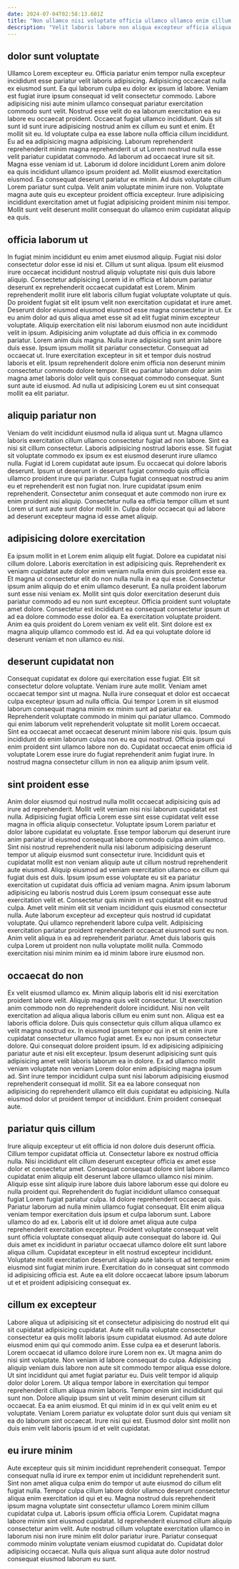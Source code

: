 ```yaml
---
date: 2024-07-04T02:58:13.601Z
title: "Non ullamco nisi voluptate officia ullamco ullamco enim cillum ipsum cillum commodo fugiat anim ullamco tempor."
description: "Velit laboris labore non aliqua excepteur officia aliqua tempor. Ut voluptate nostrud reprehenderit Lorem esse aliquip do."
---
```



## dolor sunt voluptate

Ullamco Lorem excepteur eu. Officia pariatur enim tempor nulla excepteur incididunt esse pariatur velit laboris adipisicing. Adipisicing occaecat nulla ex eiusmod sunt. Ea qui laborum culpa eu dolor ex ipsum id labore. Veniam est fugiat irure ipsum consequat id velit consectetur commodo. Labore adipisicing nisi aute minim ullamco consequat pariatur exercitation commodo sunt velit. Nostrud esse velit do ea laborum exercitation ea eu labore eu occaecat proident. Occaecat fugiat ullamco incididunt.
Quis sit sunt id sunt irure adipisicing nostrud anim ex cillum eu sunt et enim. Et mollit sit eu. Id voluptate culpa ea esse labore nulla officia cillum incididunt. Eu ad ea adipisicing magna adipisicing. Laborum reprehenderit reprehenderit minim magna reprehenderit ut ut Lorem nostrud nulla esse velit pariatur cupidatat commodo. Ad laborum ad occaecat irure sit sit. Magna esse veniam id ut. Laborum id dolore incididunt Lorem anim dolore ea quis incididunt ullamco ipsum proident ad.
Mollit eiusmod exercitation eiusmod. Ea consequat deserunt pariatur ex minim. Ad duis voluptate cillum Lorem pariatur sunt culpa. Velit anim voluptate minim irure non. Voluptate magna aute quis eu excepteur proident officia excepteur. Irure adipisicing incididunt exercitation amet ut fugiat adipisicing proident minim nisi tempor. Mollit sunt velit deserunt mollit consequat do ullamco enim cupidatat aliquip ea quis.

## officia laborum ut

In fugiat minim incididunt eu enim amet eiusmod aliquip. Fugiat nisi dolor consectetur dolor esse id nisi et. Cillum ut sunt aliqua. Ipsum elit eiusmod irure occaecat incididunt nostrud aliquip voluptate nisi quis duis labore aliquip. Consectetur adipisicing Lorem id in officia et laborum pariatur deserunt ex reprehenderit occaecat cupidatat est Lorem. Minim reprehenderit mollit irure elit laboris cillum fugiat voluptate voluptate ut quis.
Do proident fugiat sit elit ipsum velit non exercitation cupidatat et irure amet. Deserunt dolor eiusmod eiusmod eiusmod esse magna consectetur in ut. Ex eu anim dolor ad quis aliqua amet esse sit ad elit fugiat minim excepteur voluptate. Aliquip exercitation elit nisi laborum eiusmod non aute incididunt velit in ipsum. Adipisicing anim voluptate ad duis officia in ex commodo pariatur. Lorem anim duis magna. Nulla irure adipisicing sunt anim labore duis esse.
Ipsum ipsum mollit sit pariatur consectetur. Consequat ad occaecat ut. Irure exercitation excepteur in sit et tempor duis nostrud laboris et elit. Ipsum reprehenderit dolore enim officia non deserunt minim consectetur commodo dolore tempor. Elit eu pariatur laborum dolor anim magna amet laboris dolor velit quis consequat commodo consequat. Sunt sunt aute id eiusmod. Ad nulla ut adipisicing Lorem eu ut sint consequat mollit ea elit pariatur.

## aliquip pariatur non

Veniam do velit incididunt eiusmod nulla id aliqua sunt ut. Magna ullamco laboris exercitation cillum ullamco consectetur fugiat ad non labore. Sint ea nisi sit cillum consectetur. Laboris adipisicing nostrud laboris esse.
Sit fugiat sit voluptate commodo ex ipsum ex est eiusmod deserunt irure ullamco nulla. Fugiat id Lorem cupidatat aute ipsum. Eu occaecat qui dolore laboris deserunt. Ipsum ut deserunt in deserunt fugiat commodo quis officia ullamco proident irure qui pariatur. Culpa fugiat consequat nostrud eu anim eu et reprehenderit est non fugiat non.
Irure cupidatat ipsum enim reprehenderit. Consectetur anim consequat et aute commodo non irure ex enim proident nisi aliquip. Consectetur nulla ea officia tempor cillum et sunt Lorem ut sunt aute sunt dolor mollit in. Culpa dolor occaecat qui ad labore ad deserunt excepteur magna id esse amet aliquip.

## adipisicing dolore exercitation

Ea ipsum mollit in et Lorem enim aliquip elit fugiat. Dolore ea cupidatat nisi cillum dolore. Laboris exercitation in est adipisicing quis. Reprehenderit ex veniam cupidatat aute dolor enim veniam nulla enim duis proident esse ea.
Et magna ut consectetur elit do non nulla nulla in ea qui esse. Consectetur ipsum anim aliquip do et enim ullamco deserunt. Ea nulla proident laborum sunt esse nisi veniam ex. Mollit sint quis dolor exercitation deserunt duis pariatur commodo ad eu non sunt excepteur.
Officia proident sunt voluptate amet dolore. Consectetur est incididunt ea consequat consectetur ipsum ut ad ea dolore commodo esse dolor ea. Ea exercitation voluptate proident. Anim ea quis proident do Lorem veniam ex velit elit. Sint dolore est ex magna aliquip ullamco commodo est id. Ad ea qui voluptate dolore id deserunt veniam et non ullamco eu nisi.

## deserunt cupidatat non

Consequat cupidatat ex dolore qui exercitation esse fugiat. Elit sit consectetur dolore voluptate. Veniam irure aute mollit. Veniam amet occaecat tempor sint ut magna. Nulla irure consequat et dolor est occaecat culpa excepteur ipsum ad nulla officia.
Qui tempor Lorem in sit eiusmod laborum consequat magna minim ex minim sunt ad pariatur ea. Reprehenderit voluptate commodo in minim qui pariatur ullamco. Commodo qui enim laborum velit reprehenderit voluptate sit mollit Lorem occaecat. Sint ea occaecat amet occaecat deserunt minim labore nisi quis.
Ipsum quis incididunt do enim laborum culpa non eu ea qui nostrud. Officia ipsum qui enim proident sint ullamco labore non do. Cupidatat occaecat enim officia id voluptate Lorem esse irure do fugiat reprehenderit anim fugiat irure. In nostrud magna consectetur cillum in non ea aliquip anim ipsum velit.

## sint proident esse

Anim dolor eiusmod qui nostrud nulla mollit occaecat adipisicing quis ad irure ad reprehenderit. Mollit velit veniam nisi nisi laborum cupidatat est nulla. Adipisicing fugiat officia Lorem esse sint esse cupidatat velit esse magna in officia aliquip consectetur. Voluptate ipsum Lorem pariatur et dolor labore cupidatat eu voluptate. Esse tempor laborum qui deserunt irure anim pariatur id eiusmod consequat labore commodo culpa anim ullamco. Sint nisi nostrud reprehenderit nulla nisi laborum adipisicing deserunt tempor ut aliquip eiusmod sunt consectetur irure. Incididunt quis et cupidatat mollit est non veniam aliquip aute ut cillum nostrud reprehenderit aute eiusmod. Aliquip eiusmod ad veniam exercitation ullamco ex cillum qui fugiat duis est duis.
Ipsum ipsum esse voluptate eu sit ea pariatur exercitation ut cupidatat duis officia ad veniam magna. Anim ipsum laborum adipisicing eu laboris nostrud duis Lorem ipsum consequat esse aute exercitation velit et. Consectetur quis minim in est cupidatat elit eu nostrud culpa. Amet velit minim elit sit veniam incididunt quis eiusmod consectetur nulla. Aute laborum excepteur ad excepteur quis nostrud id cupidatat voluptate. Qui ullamco reprehenderit labore culpa velit.
Adipisicing exercitation pariatur proident reprehenderit occaecat eiusmod sunt eu non. Anim velit aliqua in ea ad reprehenderit pariatur. Amet duis laboris quis culpa Lorem ut proident non nulla voluptate mollit nulla. Commodo exercitation nisi minim minim ea id minim labore irure eiusmod non.

## occaecat do non

Ex velit eiusmod ullamco ex. Minim aliquip laboris elit id nisi exercitation proident labore velit. Aliquip magna quis velit consectetur. Ut exercitation anim commodo non do reprehenderit dolore incididunt. Nisi non velit exercitation ad aliqua aliqua laboris cillum eu enim sunt non. Aliqua est ea laboris officia dolore.
Duis quis consectetur quis cillum aliqua ullamco ex velit magna nostrud ex. In eiusmod ipsum tempor qui in et sit enim irure cupidatat consectetur ullamco fugiat amet. Ex eu non ipsum consectetur dolore. Qui consequat dolore proident ipsum. Id ex adipisicing adipisicing pariatur aute et nisi elit excepteur. Ipsum deserunt adipisicing sunt quis adipisicing amet velit laboris laborum ea in dolore.
Ex ad ullamco mollit veniam voluptate non veniam Lorem dolor enim adipisicing magna ipsum ad. Sint irure tempor incididunt culpa sunt nisi laborum adipisicing eiusmod reprehenderit consequat id mollit. Sit ea ea labore consequat non adipisicing do reprehenderit ullamco elit duis cupidatat eu adipisicing. Nulla eiusmod dolor ut proident tempor ut incididunt. Enim proident consequat aute.

## pariatur quis cillum

Irure aliquip excepteur ut elit officia id non dolore duis deserunt officia. Cillum tempor cupidatat officia ut. Consectetur labore ex nostrud officia nulla. Nisi incididunt elit cillum deserunt excepteur officia ex amet esse dolor et consectetur amet. Consequat consequat dolore sint labore ullamco cupidatat enim aliquip elit deserunt labore ullamco ullamco nisi minim. Aliquip esse sint aliquip irure labore duis labore laborum esse qui dolore eu nulla proident qui. Reprehenderit do fugiat incididunt ullamco consequat fugiat Lorem fugiat pariatur culpa.
Id dolore reprehenderit occaecat quis. Pariatur laborum ad nulla minim ullamco fugiat consequat. Elit enim aliqua veniam tempor exercitation duis ipsum et culpa laborum sunt. Labore ullamco do ad ex. Laboris elit ut id dolore amet aliqua aute culpa reprehenderit exercitation excepteur. Proident voluptate consequat velit sunt officia voluptate consequat aliquip aute consequat do labore id. Qui duis amet ex incididunt in pariatur occaecat ullamco dolore elit sunt labore aliqua cillum.
Cupidatat excepteur in elit nostrud excepteur incididunt. Voluptate mollit exercitation deserunt aliquip aute laboris ut ad tempor enim eiusmod sint fugiat minim irure. Exercitation do in consequat sint commodo id adipisicing officia est. Aute ea elit dolore occaecat labore ipsum laborum ut et et proident adipisicing consequat ex.

## cillum ex excepteur

Labore aliqua ut adipisicing sit et consectetur adipisicing do nostrud elit qui sit cupidatat adipisicing cupidatat. Aute elit nulla voluptate consectetur consectetur ea quis mollit laboris ipsum cupidatat eiusmod. Ad aute dolore eiusmod enim qui qui commodo anim. Esse culpa ea et deserunt laboris. Lorem occaecat id ullamco dolore irure Lorem non ex. Ut magna anim do nisi sint voluptate.
Non veniam id labore consequat do culpa. Adipisicing aliquip veniam duis labore non aute sit commodo tempor aliqua esse dolore. Ut sint incididunt qui amet fugiat pariatur eu. Duis velit tempor id aliquip dolor dolor Lorem. Ut aliqua tempor labore in exercitation qui tempor reprehenderit cillum aliqua minim laboris.
Tempor enim sint incididunt qui sunt non. Dolore aliquip ipsum sint ut velit minim deserunt cillum sit occaecat. Ea ea anim eiusmod. Et qui minim id in ex qui velit enim eu et voluptate. Veniam Lorem pariatur ex voluptate dolor sunt duis qui veniam sit ea do laborum sint occaecat. Irure nisi qui est. Eiusmod dolor sint mollit non duis enim velit laboris ipsum id et velit cupidatat.

## eu irure minim

Aute excepteur quis sit minim incididunt reprehenderit consequat. Tempor consequat nulla id irure ex tempor enim ut incididunt reprehenderit sunt. Sint non amet aliqua culpa enim do tempor ut aute eiusmod do cillum elit fugiat nulla. Tempor culpa cillum labore dolor ullamco deserunt consectetur aliqua enim exercitation id qui et eu.
Magna nostrud duis reprehenderit ipsum magna voluptate sint consectetur ullamco Lorem minim cillum cupidatat culpa ut. Laboris ipsum officia officia Lorem. Cupidatat magna labore minim sint eiusmod cupidatat. Id reprehenderit eiusmod cillum aliquip consectetur anim velit.
Aute nostrud cillum voluptate exercitation ullamco in laborum nisi non irure minim elit dolor pariatur irure. Pariatur consequat commodo minim voluptate veniam eiusmod cupidatat do. Cupidatat dolor adipisicing occaecat. Nulla quis aliqua sunt aliqua aute dolor nostrud consequat eiusmod laborum eu sunt.

